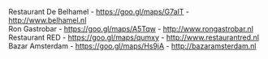 Restaurant De Belhamel - https://goo.gl/maps/G7alT - http://www.belhamel.nl <br>
Ron Gastrobar - https://goo.gl/maps/A5Tqw - http://www.rongastrobar.nl <br>
Restaurant RED - https://goo.gl/maps/qumxy - http://www.restaurantred.nl <br>
Bazar Amsterdam - https://goo.gl/maps/Hs9jA - http://bazaramsterdam.nl <br>
